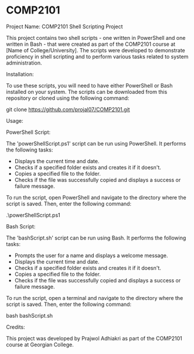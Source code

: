 # COMP2101

Project Name: COMP2101 Shell Scripting Project

This project contains two shell scripts - one written in PowerShell and one written in Bash - that were created as part of the COMP2101 course at [Name of College/University]. The scripts were developed to demonstrate proficiency in shell scripting and to perform various tasks related to system administration.

Installation:

To use these scripts, you will need to have either PowerShell or Bash installed on your system. The scripts can be downloaded from this repository or cloned using the following command:

git clone https://github.com/projal07/COMP2101.git

Usage:

PowerShell Script:

The 'powerShellScript.ps1' script can be run using PowerShell. It performs the following tasks:

- Displays the current time and date.
- Checks if a specified folder exists and creates it if it doesn't.
- Copies a specified file to the folder.
- Checks if the file was successfully copied and displays a success or failure message.

To run the script, open PowerShell and navigate to the directory where the script is saved. Then, enter the following command:

.\powerShellScript.ps1

Bash Script:

The 'bashScript.sh' script can be run using Bash. It performs the following tasks:

- Prompts the user for a name and displays a welcome message.
- Displays the current time and date.
- Checks if a specified folder exists and creates it if it doesn't.
- Copies a specified file to the folder.
- Checks if the file was successfully copied and displays a success or failure message.

To run the script, open a terminal and navigate to the directory where the script is saved. Then, enter the following command:

bash bashScript.sh

Credits:

This project was developed by Prajwol Adhiakri as part of the COMP2101 course at Georgian College.


